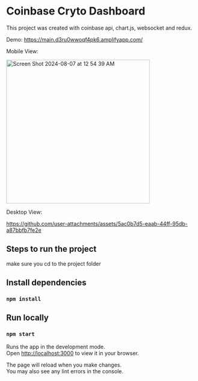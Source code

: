 # Coinbase Cryto Dashboard

This project was created with coinbase api, chart.js, websocket and redux.

Demo: https://main.d3ru0wwoqf4pk6.amplifyapp.com/

Mobile View:

<img width="381" alt="Screen Shot 2024-08-07 at 12 54 39 AM" src="https://github.com/user-attachments/assets/fc81a65e-3262-47df-88c9-3e099de3311d">



Desktop View:

https://github.com/user-attachments/assets/5ac0b7d5-eaab-44ff-95db-a87bbfb7fe2e


## Steps to run the project

make sure you cd to the project folder

## Install dependencies
### `npm install`

## Run locally
### `npm start`

Runs the app in the development mode.\
Open [http://localhost:3000](http://localhost:3000) to view it in your browser.

The page will reload when you make changes.\
You may also see any lint errors in the console.
